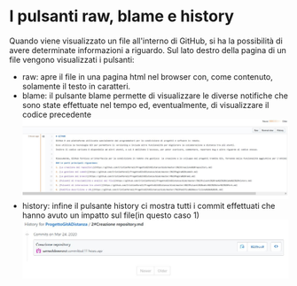 # I pulsanti raw, blame e history
Quando viene visualizzato un file all'interno di GitHub, si ha la possibilità di avere determinate informazioni a riguardo.
Sul lato destro della pagina di un file vengono visualizzati i pulsanti:
* raw: apre il file in una pagina html nel browser con, come contenuto, solamente il testo in caratteri.
* blame: il pulsante blame permette di visualizzare le diverse notifiche che sono state effettuate nel tempo ed, eventualmente,
         di visualizzare il codice precedente
         ![Image description](https://github.com/CristianMora12/ProgettoGitADistanza/blob/master/img/blame.JPG)
* history: infine il pulsante history ci mostra tutti i commit effettuati che hanno avuto un impatto sul file(in questo caso 1)
         ![Image description](https://github.com/CristianMora12/ProgettoGitADistanza/blob/master/img/history.JPG)

